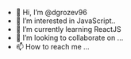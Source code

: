 - 👋 Hi, I’m @dgrozev96
- 👀 I’m interested in JavaScript..
- 🌱 I’m currently learning ReactJS
- 💞️ I’m looking to collaborate on ...
- 📫 How to reach me ...

<!---
dgrozev96/dgrozev96 is a ✨ special ✨ repository because its `README.md` (this file) appears on your GitHub profile.
You can click the Preview link to take a look at your changes.
--->
